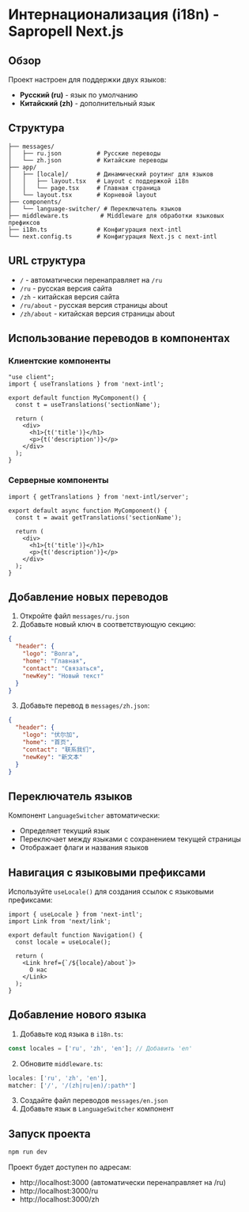 # Интернационализация (i18n) - Sapropell Next.js

## Обзор

Проект настроен для поддержки двух языков:
- **Русский (ru)** - язык по умолчанию
- **Китайский (zh)** - дополнительный язык

## Структура

```
├── messages/
│   ├── ru.json          # Русские переводы
│   └── zh.json          # Китайские переводы
├── app/
│   ├── [locale]/        # Динамический роутинг для языков
│   │   ├── layout.tsx   # Layout с поддержкой i18n
│   │   └── page.tsx     # Главная страница
│   └── layout.tsx       # Корневой layout
├── components/
│   └── language-switcher/ # Переключатель языков
├── middleware.ts         # Middleware для обработки языковых префиксов
├── i18n.ts              # Конфигурация next-intl
└── next.config.ts       # Конфигурация Next.js с next-intl
```

## URL структура

- `/` - автоматически перенаправляет на `/ru`
- `/ru` - русская версия сайта
- `/zh` - китайская версия сайта
- `/ru/about` - русская версия страницы about
- `/zh/about` - китайская версия страницы about

## Использование переводов в компонентах

### Клиентские компоненты

```tsx
"use client";
import { useTranslations } from 'next-intl';

export default function MyComponent() {
  const t = useTranslations('sectionName');
  
  return (
    <div>
      <h1>{t('title')}</h1>
      <p>{t('description')}</p>
    </div>
  );
}
```

### Серверные компоненты

```tsx
import { getTranslations } from 'next-intl/server';

export default async function MyComponent() {
  const t = await getTranslations('sectionName');
  
  return (
    <div>
      <h1>{t('title')}</h1>
      <p>{t('description')}</p>
    </div>
  );
}
```

## Добавление новых переводов

1. Откройте файл `messages/ru.json`
2. Добавьте новый ключ в соответствующую секцию:

```json
{
  "header": {
    "logo": "Волга",
    "home": "Главная",
    "contact": "Связаться",
    "newKey": "Новый текст"
  }
}
```

3. Добавьте перевод в `messages/zh.json`:

```json
{
  "header": {
    "logo": "伏尔加",
    "home": "首页",
    "contact": "联系我们",
    "newKey": "新文本"
  }
}
```

## Переключатель языков

Компонент `LanguageSwitcher` автоматически:
- Определяет текущий язык
- Переключает между языками с сохранением текущей страницы
- Отображает флаги и названия языков

## Навигация с языковыми префиксами

Используйте `useLocale()` для создания ссылок с языковыми префиксами:

```tsx
import { useLocale } from 'next-intl';
import Link from 'next/link';

export default function Navigation() {
  const locale = useLocale();
  
  return (
    <Link href={`/${locale}/about`}>
      О нас
    </Link>
  );
}
```

## Добавление нового языка

1. Добавьте код языка в `i18n.ts`:

```typescript
const locales = ['ru', 'zh', 'en']; // Добавить 'en'
```

2. Обновите `middleware.ts`:

```typescript
locales: ['ru', 'zh', 'en'],
matcher: ['/', '/(zh|ru|en)/:path*']
```

3. Создайте файл переводов `messages/en.json`
4. Добавьте язык в `LanguageSwitcher` компонент

## Запуск проекта

```bash
npm run dev
```

Проект будет доступен по адресам:
- http://localhost:3000 (автоматически перенаправляет на /ru)
- http://localhost:3000/ru
- http://localhost:3000/zh

